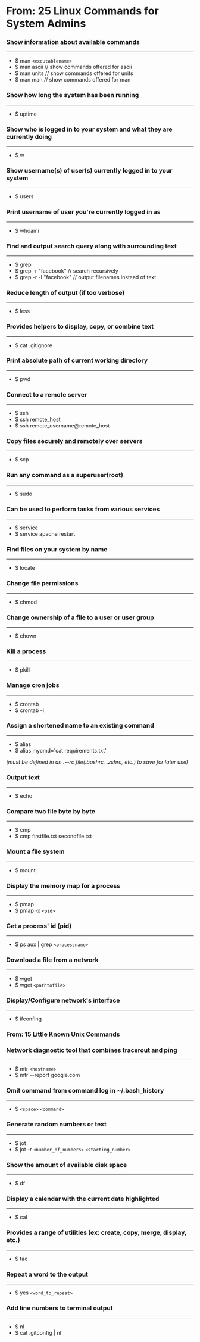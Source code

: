 <!-----------------------------
 ____ ____ ____ ____ ____ ____
||n |||o |||d |||o |||j |||o ||
||__|||__|||__|||__|||__|||__||
|/__\|/__\|/__\|/__\|/__\|/__\|

------------------------------->

# **From: 25 Linux Commands for System Admins**

### **Show information about available commands**
-------------------------------------------------------------
- $ man `<excutablename>`
- $ man ascii       // show commands offered for ascii
- $ man units       // show commands offered for units
- $ man man         // show commands offered for man

### **Show how long the system has been running**
-------------------------------------------------------------
- $ uptime

### **Show who is logged in to your system and what they are currently doing**
-------------------------------------------------------------
- $ w

### **Show username(s) of user(s) currently logged in to your system**
-------------------------------------------------------------
- $ users

### **Print username of user you're currently logged in as**
-------------------------------------------------------------
- $ whoami

### **Find and output search query along with surrounding text**
-------------------------------------------------------------
- $ grep
- $ grep -r "facebook"      // search recursively
- $ grep -r -l "facebook"   // output filenames instead of text

### **Reduce length of output (if too verbose)**
-------------------------------------------------------------
- $ less

### **Provides helpers to display, copy, or combine text**
-------------------------------------------------------------
- $ cat .gitignore

### **Print absolute path of current working directory**
-------------------------------------------------------------
- $ pwd

### **Connect to a remote server**
-------------------------------------------------------------
- $ ssh
- $ ssh remote_host
- $ ssh remote_username@remote_host

### **Copy files securely and remotely over servers**
-------------------------------------------------------------
- $ scp

### **Run any command as a superuser(root)**
-------------------------------------------------------------
- $ sudo

### **Can be used to perform tasks from various services**
-------------------------------------------------------------
- $ service
- $ service apache restart

### **Find files on your system by name**
-------------------------------------------------------------
- $ locate

### **Change file permissions**
-------------------------------------------------------------
- $ chmod

### **Change ownership of a file to a user or user group**
-------------------------------------------------------------
- $ chown

### **Kill a process**
-------------------------------------------------------------
- $ pkill

### **Manage cron jobs**
-------------------------------------------------------------
- $ crontab
- $ crontab -l

### **Assign a shortened name to an existing command**
-------------------------------------------------------------
- $ alias
- $ alias mycmd='cat requirements.txt'

 *(must be defined in an .--rc file(.bashrc, .zshrc, etc.) to save for later use)*

 ### **Output text**
-------------------------------------------------------------
- $ echo

 ### **Compare two file byte by byte**
-------------------------------------------------------------
- $ cmp
- $ cmp firstfile.txt secondfile.txt

 ### **Mount a file system**
-------------------------------------------------------------
- $ mount

 ### **Display the memory map for a process**
-------------------------------------------------------------
- $ pmap
- $ pmap -x `<pid>`

 ### **Get a process' id (pid)**
-------------------------------------------------------------
- $ ps aux | grep `<processname>`

 ### **Download a file from a network**
-------------------------------------------------------------
- $ wget
- $ wget `<pathtofile>`

 ### **Display/Configure network's interface**
-------------------------------------------------------------
- $ ifconfing



### **From: 15 Little Known Unix Commands**

 ### **Network diagnostic tool that combines tracerout and ping**
-------------------------------------------------------------
- $ mtr `<hostname>`
- $ mtr --report google.com

 ### **Omit command from command log in ~/.bash_history**
-------------------------------------------------------------
- $ `<space>` `<command>`

 ### **Generate random numbers or text**
-------------------------------------------------------------
- $ jot
- $ jot -r `<number_of_numbers>` `<starting_number>`

 ### **Show the amount of available disk space**
-------------------------------------------------------------
- $ df

 ### **Display a calendar with the current date highlighted**
-------------------------------------------------------------
- $ cal

 ### **Provides a range of utilities (ex: create, copy, merge, display, etc.)**
-------------------------------------------------------------
- $ tac

 ### **Repeat a word to the output**
-------------------------------------------------------------
- $ yes `<word_to_repeat>`

 ### **Add line numbers to terminal output**
-------------------------------------------------------------
- $ nl
- $ cat .gitconfig | nl
